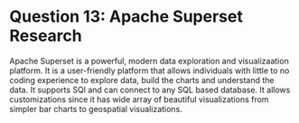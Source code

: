 # Question 13: Apache Superset Research

Apache Superset is a powerful, modern data exploration and visualizaation platform. It is a user-friendly platform that allows individuals with little to no coding experience to explore data, build the charts and understand the data. It supports SQl and can connect to any SQL based database. It allows customizations since it has wide array of beautiful visualizations from simpler bar charts to geospatial visualizations.
